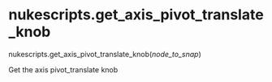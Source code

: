 # nukescripts.get_axis_pivot_translate_knob
nukescripts.get_axis_pivot_translate_knob(_node_to_snap_)

Get the axis pivot_translate knob